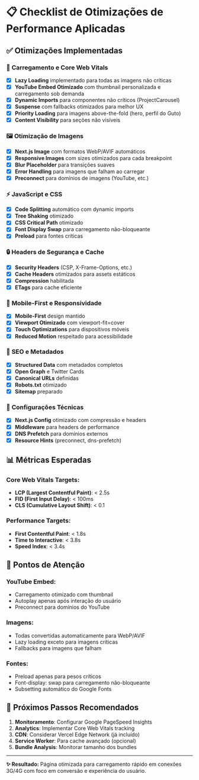 # 📋 Checklist de Otimizações de Performance Aplicadas

## ✅ **Otimizações Implementadas**

### 🚀 **Carregamento e Core Web Vitals**
- [x] **Lazy Loading** implementado para todas as imagens não críticas
- [x] **YouTube Embed Otimizado** com thumbnail personalizada e carregamento sob demanda
- [x] **Dynamic Imports** para componentes não críticos (ProjectCarousel)
- [x] **Suspense** com fallbacks otimizados para melhor UX
- [x] **Priority Loading** para imagens above-the-fold (hero, perfil do Guto)
- [x] **Content Visibility** para seções não visíveis

### 🖼️ **Otimização de Imagens**
- [x] **Next.js Image** com formatos WebP/AVIF automáticos
- [x] **Responsive Images** com sizes otimizados para cada breakpoint
- [x] **Blur Placeholder** para transições suaves
- [x] **Error Handling** para imagens que falham ao carregar
- [x] **Preconnect** para domínios de imagens (YouTube, etc.)

### ⚡ **JavaScript e CSS**
- [x] **Code Splitting** automático com dynamic imports
- [x] **Tree Shaking** otimizado
- [x] **CSS Critical Path** otimizado
- [x] **Font Display Swap** para carregamento não-bloqueante
- [x] **Preload** para fontes críticas

### 🔒 **Headers de Segurança e Cache**
- [x] **Security Headers** (CSP, X-Frame-Options, etc.)
- [x] **Cache Headers** otimizados para assets estáticos
- [x] **Compression** habilitada
- [x] **ETags** para cache eficiente

### 📱 **Mobile-First e Responsividade**
- [x] **Mobile-First** design mantido
- [x] **Viewport Otimizado** com viewport-fit=cover
- [x] **Touch Optimizations** para dispositivos móveis
- [x] **Reduced Motion** respeitado para acessibilidade

### 🎯 **SEO e Metadados**
- [x] **Structured Data** com metadados completos
- [x] **Open Graph** e Twitter Cards
- [x] **Canonical URLs** definidas
- [x] **Robots.txt** otimizado
- [x] **Sitemap** preparado

### 🔧 **Configurações Técnicas**
- [x] **Next.js Config** otimizado com compressão e headers
- [x] **Middleware** para headers de performance
- [x] **DNS Prefetch** para domínios externos
- [x] **Resource Hints** (preconnect, dns-prefetch)

## 📊 **Métricas Esperadas**

### **Core Web Vitals Targets:**
- **LCP (Largest Contentful Paint)**: < 2.5s
- **FID (First Input Delay)**: < 100ms  
- **CLS (Cumulative Layout Shift)**: < 0.1

### **Performance Targets:**
- **First Contentful Paint**: < 1.8s
- **Time to Interactive**: < 3.8s
- **Speed Index**: < 3.4s

## 🚨 **Pontos de Atenção**

### **YouTube Embed:**
- Carregamento otimizado com thumbnail
- Autoplay apenas após interação do usuário
- Preconnect para domínios do YouTube

### **Imagens:**
- Todas convertidas automaticamente para WebP/AVIF
- Lazy loading exceto para imagens críticas
- Fallbacks para imagens que falham

### **Fontes:**
- Preload apenas para pesos críticos
- Font-display: swap para carregamento não-bloqueante
- Subsetting automático do Google Fonts

## 🔄 **Próximos Passos Recomendados**

1. **Monitoramento**: Configurar Google PageSpeed Insights
2. **Analytics**: Implementar Core Web Vitals tracking
3. **CDN**: Considerar Vercel Edge Network (já incluído)
4. **Service Worker**: Para cache avançado (opcional)
5. **Bundle Analysis**: Monitorar tamanho dos bundles

---

**✨ Resultado:** Página otimizada para carregamento rápido em conexões 3G/4G com foco em conversão e experiência do usuário.
